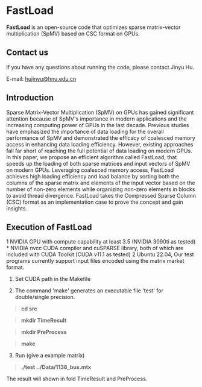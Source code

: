 # FastLoad

**FastLoad** is an open-source code that optimizes sparse matrix-vector multiplication (SpMV) based on CSC format on GPUs. 


## Contact us

If you have any questions about running the code, please contact Jinyu Hu. 

E-mail: hujinyu@hnu.edu.cn

## Introduction

Sparse Matrix-Vector Multiplication (SpMV) on GPUs has gained significant attention because of SpMV's importance in modern applications and the increasing computing power of GPUs in the last decade. Previous studies have emphasized the importance of data loading for the overall performance of SpMV and demonstrated the efficacy of coalesced memory access in enhancing data loading efficiency. However, existing approaches fall far short of reaching the full potential of data loading on modern GPUs. In this paper, we propose an efficient algorithm called FastLoad, that speeds up the loading of both sparse matrices and input vectors of SpMV on modern GPUs. Leveraging coalesced memory access, FastLoad achieves high loading efficiency and load balance by sorting both the columns of the sparse matrix and elements of the input vector based on the number of non-zero elements while organizing non-zero elements in blocks to avoid thread divergence. FastLoad takes the Compressed Sparse Column (CSC) format as an implementation case to prove the concept and gain insights.


## Execution of FastLoad
1 NVIDIA GPU with compute capability at least 3.5 (NVIDIA 3090ti as tested) * NVIDIA nvcc CUDA compiler and cuSPARSE library, both of which are included with CUDA Toolkit (CUDA v11.1 as tested)
2 Ubuntu 22.04,
Our test programs currently support input files encoded using the matrix market format.

1. Set CUDA path in the Makefile

2. The command 'make' generates an executable file 'test' for double/single precision.
> **cd src**

> **mkdir TimeResult**

> **mkdir PreProcess**

> **make**

3. Run (give a example matrix)  
> **./test ../Data/1138_bus.mtx**

The result will shown in fold TimeResult and PreProcess.
